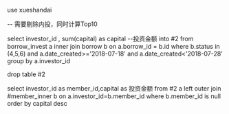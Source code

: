 use xueshandai

-- 需要剔除内投，同时计算Top10

select investor_id , sum(capital) as capital --投资金额
into #2
from borrow_invest a 
inner join borrow b on a.borrow_id = b.id
where b.status in (4,5,6)
and a.date_created>='2018-07-18' and a.date_created<'2018-07-28'
group by a.investor_id

drop table #2

select investor_id as member_id,capital as 投资金额
from #2 a 
left outer join #member_inner b on a.investor_id=b.member_id
where b.member_id is null
order by capital desc
